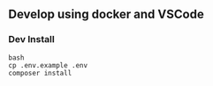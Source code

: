 ## Develop using docker and VSCode

### Dev Install
```
bash
cp .env.example .env
composer install
```